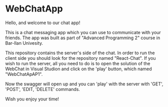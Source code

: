 # WebChatApp

Hello, and welcome to our chat app!

This is a chat messaging app which you can use to communicate with your friends. The app was built as part of "Advanced Programming 2" course in Bar-Ilan Univesity.

This repository contains the server's side of the chat. In order to run the client side you should look for the repository named "React-Chat".
If you wish to run the server, all you need to do is to open the solution of the WebChat in Visual Studion and click on the 'play' button, which named "WebChatApAP1".

Now the swagger will open up and you can 'play' with the server with 'GET', 'POST', 'EDIT, 'DELETE' commands.

Wish you enjoy your time!
